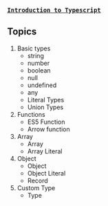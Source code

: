 ### [`Introduction to Typescript`](https://www.canva.com/design/DAFRVo6KiiU/Y6terVDplneB3iad36-kJQ/view?utm_content=DAFRVo6KiiU&utm_campaign=designshare&utm_medium=link2&utm_source=sharebutton#1)

## Topics

1. Basic types
   - string
   - number
   - boolean
   - null
   - undefined
   - any
   - Literal Types
   - Union Types
2. Functions
   - ES5 Function
   - Arrow function
3. Array
   - Array
   - Array Literal
4. Object
   - Object
   - Object Literal
   - Record
5. Custom Type
   - Type
